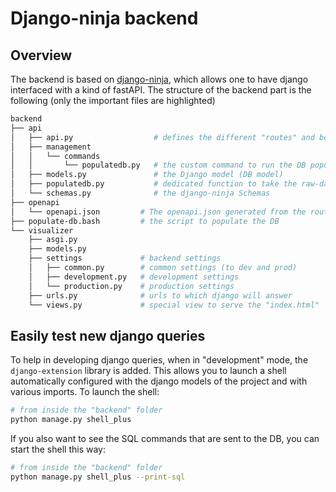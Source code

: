 # Django-ninja backend

## Overview

The backend is based on [django-ninja](https://django-ninja.dev/), which allows one to have django interfaced with a kind of fastAPI.
The structure of the backend part is the following (only the important files are highlighted)

```bash
backend
├── api
│   ├── api.py                  # defines the different "routes" and behaviors
│   ├── management
│   │   └── commands
│   │       └── populatedb.py   # the custom command to run the DB population
│   ├── models.py               # the Django model (DB model)
│   ├── populatedb.py           # dedicated function to take the raw-data and create the django entities
│   └── schemas.py              # the django-ninja Schemas
├── openapi
│   └── openapi.json         # The openapi.json generated from the routes defined in "api.py"
├── populate-db.bash         # the script to populate the DB
└── visualizer
    ├── asgi.py
    ├── models.py
    ├── settings             # backend settings
    │   ├── common.py        # common settings (to dev and prod)
    │   ├── development.py   # development settings
    │   └── production.py    # production settings
    ├── urls.py              # urls to which django will answer
    └── views.py             # special view to serve the "index.html"
```

## Easily test new django queries

To help in developing django queries, when in "development" mode, the `django-extension` library is added.
This allows you to launch a shell automatically configured with the django models of the project and with various imports.
To launch the shell:

```bash
# from inside the "backend" folder
python manage.py shell_plus
```

If you also want to see the SQL commands that are sent to the DB, you can start the shell this way:

```bash
# from inside the "backend" folder
python manage.py shell_plus --print-sql
```